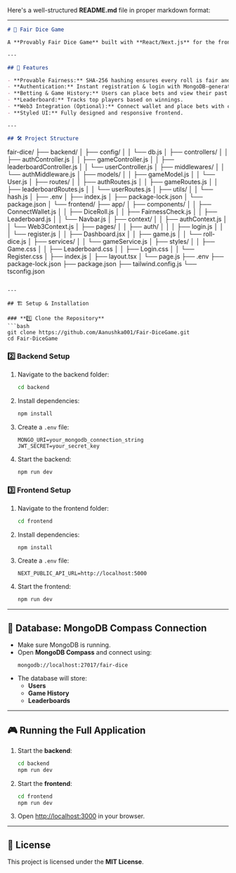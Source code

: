 Here's a well-structured **README.md** file in proper markdown format:  

---

```md
# 🎲 Fair Dice Game

A **Provably Fair Dice Game** built with **React/Next.js** for the frontend and **Node.js/Express** for the backend, using **MongoDB** for data storage. It features **SHA-256 hashing** for provable fairness, user authentication, game history tracking, and optional Web3 integration with **Ethers.js**.

---

## 🚀 Features

- **Provable Fairness:** SHA-256 hashing ensures every roll is fair and verifiable.
- **Authentication:** Instant registration & login with MongoDB-generated user IDs.
- **Betting & Game History:** Users can place bets and view their past rolls.
- **Leaderboard:** Tracks top players based on winnings.
- **Web3 Integration (Optional):** Connect wallet and place bets with crypto.
- **Styled UI:** Fully designed and responsive frontend.

---

## 🛠 Project Structure

```
fair-dice/
├── backend/
│   ├── config/
│   │   └── db.js
│   ├── controllers/
│   │   ├── authController.js
│   │   ├── gameController.js
│   │   ├── leaderboardController.js
│   │   └── userController.js
│   ├── middlewares/
│   │   └── authMiddleware.js
│   ├── models/
│   │   ├── gameModel.js
│   │   └── User.js
│   ├── routes/
│   │   ├── authRoutes.js
│   │   ├── gameRoutes.js
│   │   ├── leaderboardRoutes.js
│   │   └── userRoutes.js
│   ├── utils/
│   │   └── hash.js
│   ├── .env
│   ├── index.js
│   ├── package-lock.json
│   └── package.json
│
└── frontend/
    ├── app/
    │   ├── components/
    │   │   ├── ConnectWallet.js
    │   │   ├── DiceRoll.js
    │   │   ├── FairnessCheck.js
    │   │   ├── Leaderboard.js
    │   │   └── Navbar.js
    │   ├── context/
    │   │   ├── authContext.js
    │   │   └── Web3Context.js
    │   ├── pages/
    │   │   ├── auth/
    │   │   │   ├── login.js
    │   │   │   └── register.js
    │   │   ├── Dashboard.jsx
    │   │   ├── game.js
    │   │   └── roll-dice.js
    │   ├── services/
    │   │   └── gameService.js
    │   ├── styles/
    │   │   ├── Game.css
    │   │   ├── Leaderboard.css
    │   │   ├── Login.css
    │   │   └── Register.css
    │   ├── index.js
    │   ├── layout.tsx
    │   └── page.js
    ├── .env
    ├── package-lock.json
    ├── package.json
    ├── tailwind.config.js
    └── tsconfig.json
```

---

## 🏗 Setup & Installation

### **1️⃣ Clone the Repository**
```bash
git clone https://github.com/Aanushka001/Fair-DiceGame.git
cd Fair-DiceGame
```

### **2️⃣ Backend Setup**
1. Navigate to the backend folder:
   ```bash
   cd backend
   ```
2. Install dependencies:
   ```bash
   npm install
   ```
3. Create a `.env` file:
   ```
   MONGO_URI=your_mongodb_connection_string
   JWT_SECRET=your_secret_key
   ```
4. Start the backend:
   ```bash
   npm run dev
   ```

### **3️⃣ Frontend Setup**
1. Navigate to the frontend folder:
   ```bash
   cd frontend
   ```
2. Install dependencies:
   ```bash
   npm install
   ```
3. Create a `.env` file:
   ```
   NEXT_PUBLIC_API_URL=http://localhost:5000
   ```
4. Start the frontend:
   ```bash
   npm run dev
   ```

---

## 🔗 Database: MongoDB Compass Connection

- Make sure MongoDB is running.
- Open **MongoDB Compass** and connect using:
  ```
  mongodb://localhost:27017/fair-dice
  ```
- The database will store:
  - **Users**
  - **Game History**
  - **Leaderboards**

---

## 🎮 Running the Full Application

1. Start the **backend**:
   ```bash
   cd backend
   npm run dev
   ```
2. Start the **frontend**:
   ```bash
   cd frontend
   npm run dev
   ```
3. Open [http://localhost:3000](http://localhost:3000) in your browser.

---

## 📝 License
This project is licensed under the **MIT License**.
```
